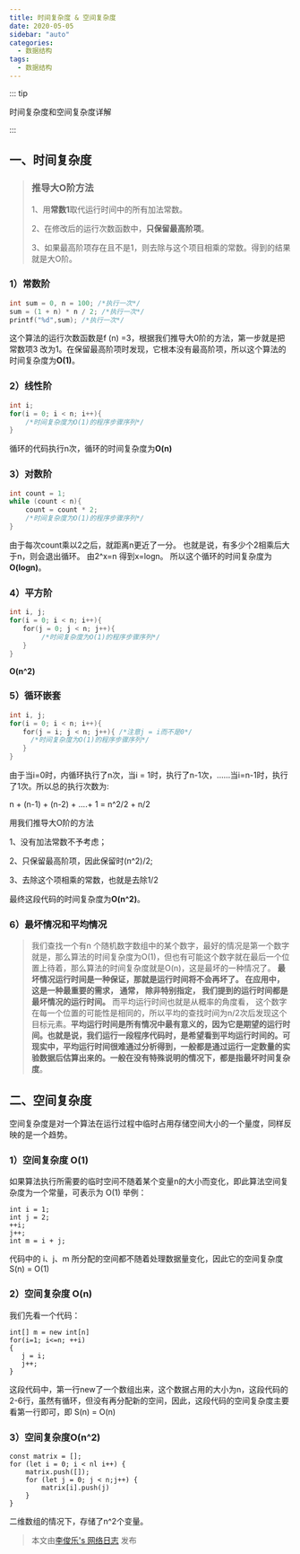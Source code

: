 ```yaml
---
title: 时间复杂度 & 空间复杂度
date: 2020-05-05
sidebar: "auto"
categories:
  - 数据结构
tags:
  - 数据结构
---
```


::: tip

时间复杂度和空间复杂度详解

:::

<!-- more -->
## 一、时间复杂度

> ### 推导大O阶方法
>
> 1、用**常数1**取代运行时间中的所有加法常数。
>
> 2、在修改后的运行次数函数中，**只保留最高阶项**。
>
> 3、如果最高阶项存在且不是1，则去除与这个项目相乘的常数。得到的结果就是大O阶。

### 1）常数阶

```C
int sum = 0, n = 100; /*执行一次*/
sum = (1 + n) * n / 2; /*执行一次*/
printf("%d",sum); /*执行一次*/
```

这个算法的运行次数函数是f (n) =3，根据我们推导大0阶的方法，第一步就是把常数项3 改为1。在保留最高阶项时发现，它根本没有最高阶项，所以这个算法的时间复杂度为**O(1)**。

### 2）线性阶

```c
int i;
for(i = 0; i < n; i++){
	/*时间复杂度为O(1)的程序步骤序列*/
}
```

循环的代码执行n次，循环的时间复杂度为**O(n)**

### 3）对数阶

```C
int count = 1;
while (count < n){
	count = count * 2;
    /*时间复杂度为O(1)的程序步骤序列*/
}
```

由于每次count乘以2之后，就距离n更近了一分。 也就是说，有多少个2相乘后大于n，则会退出循环。 由2^x=n 得到x=logn。 所以这个循环的时间复杂度为**O(logn)**。

### 4）平方阶

```c
int i, j;
for(i = 0; i < n; i++){
　　for(j = 0; j < n; j++){
		/*时间复杂度为O(1)的程序步骤序列*/
　　}
}
```

**O(n^2)**

### 5）循环嵌套

```c
int i, j;
for(i = 0; i < n; i++){
　　for(j = i; j < n; j++){ /*注意j = i而不是0*/
　　	/*时间复杂度为O(1)的程序步骤序列*/
　　}
}
```

由于当i=0时，内循环执行了n次，当i = 1时，执行了n-1次，……当i=n-1时，执行了1次。所以总的执行次数为:

n + (n-1) + (n-2) + ....+ 1 = n^2/2 + n/2

用我们推导大O阶的方法

1、没有加法常数不予考虑；

2、只保留最高阶项，因此保留时(n^2)/2;

3、去除这个项相乘的常数，也就是去除1/2

最终这段代码的时间复杂度为**O(n^2)**。

### 6）最坏情况和平均情况

>  我们查找一个有n 个随机数字数组中的某个数字，最好的情况是第一个数字就是，那么算法的时间复杂度为O(1)，但也有可能这个数字就在最后一个位置上待着，那么算法的时间复杂度就是O(n)，这是最坏的一种情况了。
>   **最坏情况运行时间是一种保证，那就是运行时间将不会再坏了。 在应用中，这是一种最重要的需求， 通常， 除非特别指定， 我们提到的运行时间都是最坏情况的运行时间。**
>   而平均运行时间也就是从概率的角度看， 这个数字在每一个位置的可能性是相同的，所以平均的查找时间为n/2次后发现这个目标元素。**平均运行时间是所有情况中最有意义的，因为它是期望的运行时间。**也就是说，我们运行一段程序代码时，是希望看到平均运行时间的。可现实中，平均运行时间很难通过分析得到，一般都是通过运行一定数量的实验数据后估算出来的。一般在没有特殊说明的情况下，都是指**最坏时间复杂度**。

## 二、空间复杂度

空间复杂度是对一个算法在运行过程中临时占用存储空间大小的一个量度，同样反映的是一个趋势。

### 1）空间复杂度 **O(1)**

如果算法执行所需要的临时空间不随着某个变量n的大小而变化，即此算法空间复杂度为一个常量，可表示为 O(1)
举例：

```text
int i = 1;
int j = 2;
++i;
j++;
int m = i + j;
```

代码中的 i、j、m 所分配的空间都不随着处理数据量变化，因此它的空间复杂度 S(n) = O(1)

### 2）空间复杂度 **O(n)**

我们先看一个代码：

```text
int[] m = new int[n]
for(i=1; i<=n; ++i)
{
   j = i;
   j++;
}
```

这段代码中，第一行new了一个数组出来，这个数据占用的大小为n，这段代码的2-6行，虽然有循环，但没有再分配新的空间，因此，这段代码的空间复杂度主要看第一行即可，即 S(n) = O(n)

### 3）空间复杂度**O(n^2)**

```
const matrix = [];
for (let i = 0; i < nl i++) {
	matrix.push([]);
	for (let j = 0; j < n;j++) {
		matrix[i].push(j)
	}
}
```

二维数组的情况下，存储了n^2个变量。

> 本文由[李俊乐's 网络日志](http://dirtypool.top) 发布
